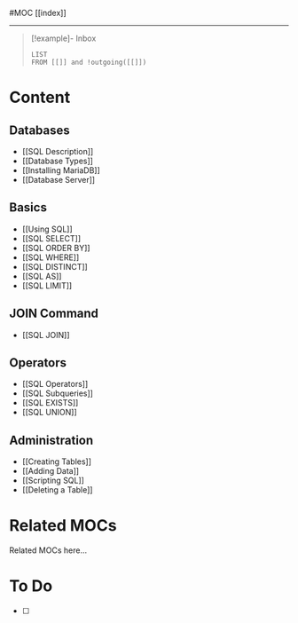 #MOC
[[index]]
- - -

> [!example]- Inbox
> ```dataview
> LIST
> FROM [[]] and !outgoing([[]])
> ```
# Content

## Databases

- [[SQL Description]]
- [[Database Types]]
- [[Installing MariaDB]]
- [[Database Server]]

## Basics

- [[Using SQL]]
- [[SQL SELECT]]
- [[SQL ORDER BY]]
- [[SQL WHERE]]
- [[SQL DISTINCT]]
- [[SQL AS]]
- [[SQL LIMIT]]

## JOIN Command

- [[SQL JOIN]]

## Operators

- [[SQL Operators]]
- [[SQL Subqueries]]
- [[SQL EXISTS]]
- [[SQL UNION]]

## Administration

- [[Creating Tables]]
- [[Adding Data]]
- [[Scripting SQL]]
- [[Deleting a Table]]

# Related MOCs

Related MOCs here...

# To Do

- [ ] 